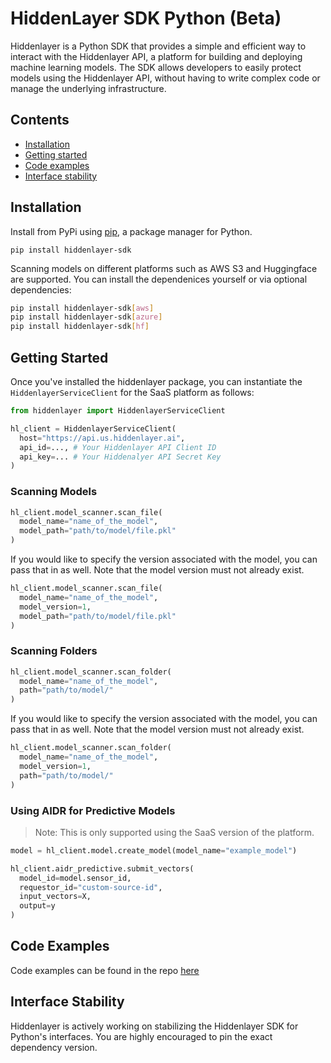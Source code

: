 # HiddenLayer SDK Python (Beta)

Hiddenlayer is a Python SDK that provides a simple and efficient way to interact with the Hiddenlayer API, a platform for building and deploying machine learning models. The SDK allows developers to easily protect models using the Hiddenlayer API, without having to write complex code or manage the underlying infrastructure.

## Contents

- [Installation](#installation)
- [Getting started](#getting-started)
- [Code examples](#code-examples)
- [Interface stability](#interface-stability)


## Installation

Install from PyPi using [pip](https://pip.pypa.io/en/latest/), a package manager for Python.

`pip install hiddenlayer-sdk`

Scanning models on different platforms such as AWS S3 and Huggingface are supported. You can install the dependenices yourself or via optional dependencies:

```bash
pip install hiddenlayer-sdk[aws]
pip install hiddenlayer-sdk[azure]
pip install hiddenlayer-sdk[hf]
```

## Getting Started

Once you've installed the hiddenlayer package, you can instantiate the `HiddenlayerServiceClient` for the SaaS platform as follows:

```python
from hiddenlayer import HiddenlayerServiceClient

hl_client = HiddenlayerServiceClient(
  host="https://api.us.hiddenlayer.ai",
  api_id=..., # Your Hiddenlayer API Client ID
  api_key=... # Your Hiddenalyer API Secret Key
)
```

### Scanning Models

```python
hl_client.model_scanner.scan_file(
  model_name="name_of_the_model",
  model_path="path/to/model/file.pkl"
)
```

If you would like to specify the version associated with the model, you can pass that in as well. Note that the model version must not already exist.

```python
hl_client.model_scanner.scan_file(
  model_name="name_of_the_model",
  model_version=1,
  model_path="path/to/model/file.pkl"
)
```

### Scanning Folders

```python
hl_client.model_scanner.scan_folder(
  model_name="name_of_the_model",
  path="path/to/model/"
)
```

If you would like to specify the version associated with the model, you can pass that in as well. Note that the model version must not already exist.

```python
hl_client.model_scanner.scan_folder(
  model_name="name_of_the_model",
  model_version=1,
  path="path/to/model/"
)
```

### Using AIDR for Predictive Models

> Note: This is only supported using the SaaS version of the platform.

```python
model = hl_client.model.create_model(model_name="example_model")

hl_client.aidr_predictive.submit_vectors(
  model_id=model.sensor_id,
  requestor_id="custom-source-id",
  input_vectors=X,
  output=y
)
```

## Code Examples

Code examples can be found in the repo [here](https://github.com/hiddenlayerai/hiddenlayer-sdk-python/tree/main/examples)

## Interface Stability

Hiddenlayer is actively working on stabilizing the Hiddenlayer SDK for Python's interfaces. You are highly encouraged to pin the exact dependency version.
